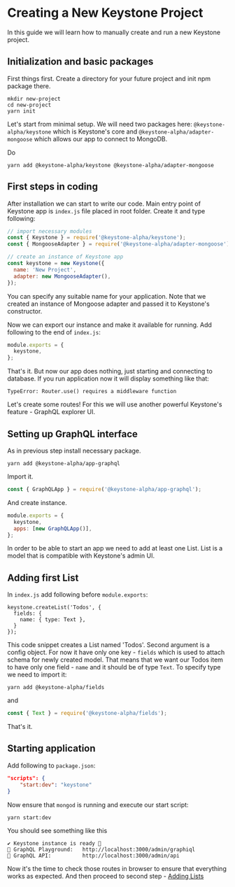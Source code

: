 <!--[meta]
section: guides
title: Creating a New Keystone Project
[meta]-->

# Creating a New Keystone Project

In this guide we will learn how to manually create and run a new Keystone project.

## Initialization and basic packages

First things first. Create a directory for your future project and init npm package there.

```
mkdir new-project
cd new-project
yarn init
```

Let's start from minimal setup. We will need two packages here:
`@keystone-alpha/keystone` which is Keystone's core and `@keystone-alpha/adapter-mongoose` which allows our app to connect to MongoDB.

Do

```
yarn add @keystone-alpha/keystone @keystone-alpha/adapter-mongoose
```

## First steps in coding

After installation we can start to write our code. Main entry point of Keystone app is `index.js` file placed in root folder. Create it and type following:

```javascript
// import necessary modules
const { Keystone } = require('@keystone-alpha/keystone');
const { MongooseAdapter } = require('@keystone-alpha/adapter-mongoose');

// create an instance of Keystone app
const keystone = new Keystone({
  name: 'New Project',
  adapter: new MongooseAdapter(),
});
```

You can specify any suitable name for your application. Note that we created an instance of Mongoose adapter and passed it to Keystone's constructor.

Now we can export our instance and make it available for running. Add following to the end of `index.js`:

```javascript
module.exports = {
  keystone,
};
```

That's it. But now our app does nothing, just starting and connecting to database. If you run application now it will display something like that:

```
TypeError: Router.use() requires a middleware function
```

Let's create some routes! For this we will use another powerful Keystone's feature - GraphQL explorer UI.

## Setting up GraphQL interface

As in previous step install necessary package.

```
yarn add @keystone-alpha/app-graphql
```

Import it.

```javascript
const { GraphQLApp } = require('@keystone-alpha/app-graphql');
```

And create instance.

```javascript
module.exports = {
  keystone,
  apps: [new GraphQLApp()],
};
```

In order to be able to start an app we need to add at least one List. List is a model that is compatible with Keystone's admin UI.

## Adding first List

In `index.js` add following before `module.exports`:

```
keystone.createList('Todos', {
  fields: {
    name: { type: Text },
  }
});
```

This code snippet creates a List named 'Todos'. Second argument is a config object.
For now it have only one key - `fields` which is used to attach schema for newly created model.
That means that we want our Todos item to have only one field - `name` and it should be of type `Text`. To specify type we need to import it:

```
yarn add @keystone-alpha/fields
```

and

```javascript
const { Text } = require('@keystone-alpha/fields');
```

That's it.

## Starting application

Add following to `package.json`:

```json
"scripts": {
	"start:dev": "keystone"
}
```

Now ensure that `mongod` is running and execute our start script:

```
yarn start:dev
```

You should see something like this

```
✔ Keystone instance is ready 🚀
🔗 GraphQL Playground:   http://localhost:3000/admin/graphiql
🔗 GraphQL API:          http://localhost:3000/admin/api
```

Now it's the time to check those routes in browser to ensure that everything works as expected. And then proceed to second step - [Adding Lists](https://v5.keystonejs.com/guides/add-lists)
